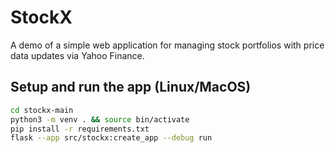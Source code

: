 # StockX

A demo of a simple web application for managing stock portfolios with price data updates via Yahoo Finance.  

## Setup and run the app (Linux/MacOS)

```bash
cd stockx-main
python3 -m venv . && source bin/activate
pip install -r requirements.txt
flask --app src/stockx:create_app --debug run 
```
